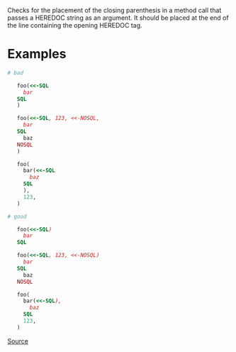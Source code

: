 
Checks for the placement of the closing parenthesis
in a method call that passes a HEREDOC string as an argument.
It should be placed at the end of the line containing the
opening HEREDOC tag.

# Examples

```ruby
# bad

   foo(<<-SQL
     bar
   SQL
   )

   foo(<<-SQL, 123, <<-NOSQL,
     bar
   SQL
     baz
   NOSQL
   )

   foo(
     bar(<<-SQL
       baz
     SQL
     ),
     123,
   )

# good

   foo(<<-SQL)
     bar
   SQL

   foo(<<-SQL, 123, <<-NOSQL)
     bar
   SQL
     baz
   NOSQL

   foo(
     bar(<<-SQL),
       baz
     SQL
     123,
   )
```

[Source](http://www.rubydoc.info/gems/rubocop/RuboCop/Cop/Layout/HeredocArgumentClosingParenthesis)